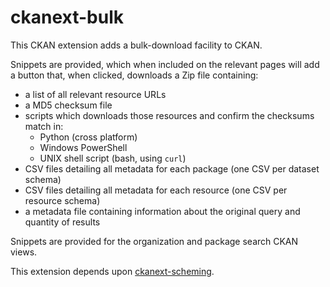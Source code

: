 # ckanext-bulk

This CKAN extension adds a bulk-download facility to CKAN.

Snippets are provided, which when included on the relevant pages will
add a button that, when clicked, downloads a Zip file containing:

  - a list of all relevant resource URLs
  - a MD5 checksum file
  - scripts which downloads those resources and confirm the checksums match in:
    - Python (cross platform)
    - Windows PowerShell
    - UNIX shell script (bash, using `curl`)
  - CSV files detailing all metadata for each package (one CSV per dataset schema)
  - CSV files detailing all metadata for each resource (one CSV per resource schema)
  - a metadata file containing information about the original query and quantity of results

Snippets are provided for the organization and package search CKAN views.

This extension depends upon [ckanext-scheming](https://github.com/ckan/ckanext-scheming).
